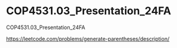 # COP4531.03_Presentation_24FA
COP4531.03_Presentation_24FA

https://leetcode.com/problems/generate-parentheses/description/
